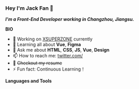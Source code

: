 ### Hey I'm Jack Fan 👋
***I'm a Front-End Developer working in Changzhou, Jiangsu.***

**BIO**

- 🏢 Working on [XSUPERZONE](https://www.zanqicloud.com/) currently
- 🌱 Learning all about **Vue**, **Figma**
- 💬 Ask me about **HTML**, **CSS**, **JS**, **Vue**, **Design**
- 📫 How to reach me: [twitter.com/](https://twitter.com/)
- 📝 ~~Checkout my resume~~
- ⚡ Fun fact: Continuous Learning！

**Languages and Tools**



